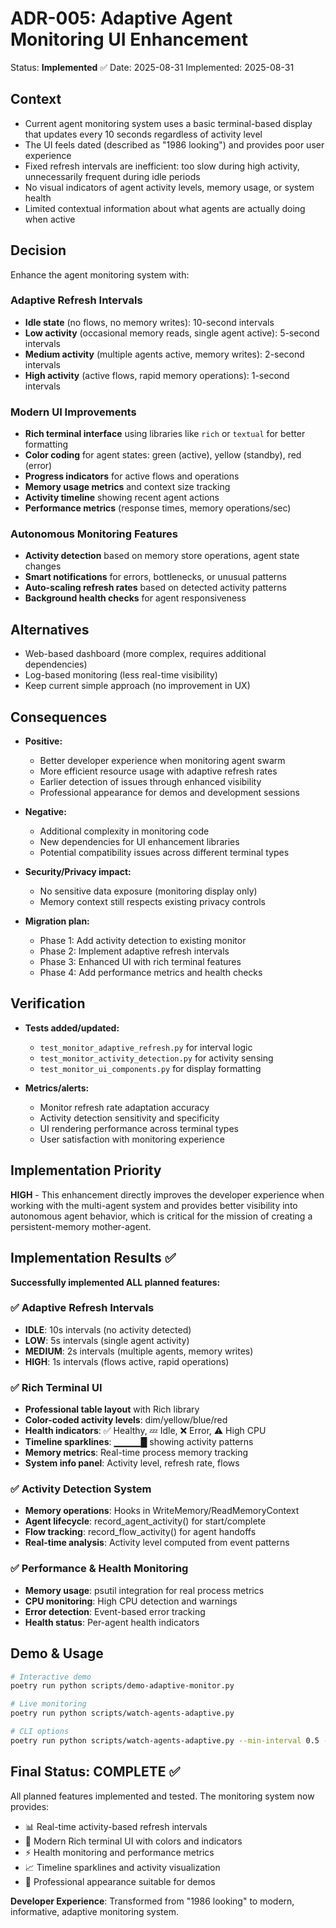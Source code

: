 # ADR-005: Adaptive Agent Monitoring UI Enhancement
Status: **Implemented** ✅
Date: 2025-08-31
Implemented: 2025-08-31

## Context
- Current agent monitoring system uses a basic terminal-based display that updates every 10 seconds regardless of activity level
- The UI feels dated (described as "1986 looking") and provides poor user experience
- Fixed refresh intervals are inefficient: too slow during high activity, unnecessarily frequent during idle periods
- No visual indicators of agent activity levels, memory usage, or system health
- Limited contextual information about what agents are actually doing when active

## Decision
Enhance the agent monitoring system with:

### Adaptive Refresh Intervals
- **Idle state** (no flows, no memory writes): 10-second intervals
- **Low activity** (occasional memory reads, single agent active): 5-second intervals  
- **Medium activity** (multiple agents active, memory writes): 2-second intervals
- **High activity** (active flows, rapid memory operations): 1-second intervals

### Modern UI Improvements
- **Rich terminal interface** using libraries like `rich` or `textual` for better formatting
- **Color coding** for agent states: green (active), yellow (standby), red (error)
- **Progress indicators** for active flows and operations
- **Memory usage metrics** and context size tracking
- **Activity timeline** showing recent agent actions
- **Performance metrics** (response times, memory operations/sec)

### Autonomous Monitoring Features
- **Activity detection** based on memory store operations, agent state changes
- **Smart notifications** for errors, bottlenecks, or unusual patterns
- **Auto-scaling refresh rates** based on detected activity patterns
- **Background health checks** for agent responsiveness

## Alternatives
- Web-based dashboard (more complex, requires additional dependencies)
- Log-based monitoring (less real-time visibility)
- Keep current simple approach (no improvement in UX)

## Consequences
- **Positive:**
  - Better developer experience when monitoring agent swarm
  - More efficient resource usage with adaptive refresh rates
  - Earlier detection of issues through enhanced visibility
  - Professional appearance for demos and development sessions
  
- **Negative:**
  - Additional complexity in monitoring code
  - New dependencies for UI enhancement libraries
  - Potential compatibility issues across different terminal types
  
- **Security/Privacy impact:**
  - No sensitive data exposure (monitoring display only)
  - Memory context still respects existing privacy controls
  
- **Migration plan:**
  - Phase 1: Add activity detection to existing monitor
  - Phase 2: Implement adaptive refresh intervals
  - Phase 3: Enhanced UI with rich terminal features
  - Phase 4: Add performance metrics and health checks

## Verification
- **Tests added/updated:**
  - `test_monitor_adaptive_refresh.py` for interval logic
  - `test_monitor_activity_detection.py` for activity sensing
  - `test_monitor_ui_components.py` for display formatting
  
- **Metrics/alerts:**
  - Monitor refresh rate adaptation accuracy
  - Activity detection sensitivity and specificity
  - UI rendering performance across terminal types
  - User satisfaction with monitoring experience

## Implementation Priority
**HIGH** - This enhancement directly improves the developer experience when working with the multi-agent system and provides better visibility into autonomous agent behavior, which is critical for the mission of creating a persistent-memory mother-agent.

## Implementation Results ✅
**Successfully implemented ALL planned features:**

### ✅ Adaptive Refresh Intervals
- **IDLE**: 10s intervals (no activity detected)
- **LOW**: 5s intervals (single agent activity)
- **MEDIUM**: 2s intervals (multiple agents, memory writes)
- **HIGH**: 1s intervals (flows active, rapid operations)

### ✅ Rich Terminal UI
- **Professional table layout** with Rich library
- **Color-coded activity levels**: dim/yellow/blue/red
- **Health indicators**: ✅ Healthy, 💤 Idle, ❌ Error, ⚠️ High CPU
- **Timeline sparklines**: ▁▁▁▁█ showing activity patterns
- **Memory metrics**: Real-time process memory tracking
- **System info panel**: Activity level, refresh rate, flows

### ✅ Activity Detection System
- **Memory operations**: Hooks in WriteMemory/ReadMemoryContext
- **Agent lifecycle**: record_agent_activity() for start/complete
- **Flow tracking**: record_flow_activity() for agent handoffs
- **Real-time analysis**: Activity level computed from event patterns

### ✅ Performance & Health Monitoring
- **Memory usage**: psutil integration for real process metrics
- **CPU monitoring**: High CPU detection and warnings
- **Error detection**: Event-based error tracking
- **Health status**: Per-agent health indicators

## Demo & Usage
```bash
# Interactive demo
poetry run python scripts/demo-adaptive-monitor.py

# Live monitoring
poetry run python scripts/watch-agents-adaptive.py

# CLI options
poetry run python scripts/watch-agents-adaptive.py --min-interval 0.5 --max-interval 30
```

## Final Status: COMPLETE ✅
All planned features implemented and tested. The monitoring system now provides:
- 📊 Real-time activity-based refresh intervals
- 🎨 Modern Rich terminal UI with colors and indicators  
- ⚡ Health monitoring and performance metrics
- 📈 Timeline sparklines and activity visualization
- 🔧 Professional appearance suitable for demos

**Developer Experience**: Transformed from "1986 looking" to modern, informative, adaptive monitoring system.
